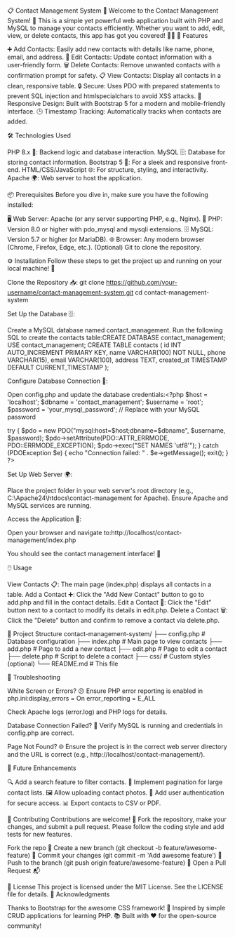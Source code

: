 📋 Contact Management System 🚀
Welcome to the Contact Management System! 🎉 This is a simple yet powerful web application built with PHP and MySQL to manage your contacts efficiently. Whether you want to add, edit, view, or delete contacts, this app has got you covered! 💼✨
🌟 Features

➕ Add Contacts: Easily add new contacts with details like name, phone, email, and address.
📝 Edit Contacts: Update contact information with a user-friendly form.
🗑️ Delete Contacts: Remove unwanted contacts with a confirmation prompt for safety.
📋 View Contacts: Display all contacts in a clean, responsive table.
🔒 Secure: Uses PDO with prepared statements to prevent SQL injection and htmlspecialchars to avoid XSS attacks.
🎨 Responsive Design: Built with Bootstrap 5 for a modern and mobile-friendly interface.
🕒 Timestamp Tracking: Automatically tracks when contacts are added.

🛠️ Technologies Used

PHP 8.x 🐘: Backend logic and database interaction.
MySQL 🗄️: Database for storing contact information.
Bootstrap 5 🎨: For a sleek and responsive front-end.
HTML/CSS/JavaScript 🌐: For structure, styling, and interactivity.
Apache 🌍: Web server to host the application.

📦 Prerequisites
Before you dive in, make sure you have the following installed:

🖥️ Web Server: Apache (or any server supporting PHP, e.g., Nginx).
🐘 PHP: Version 8.0 or higher with pdo_mysql and mysqli extensions.
🗄️ MySQL: Version 5.7 or higher (or MariaDB).
🌐 Browser: Any modern browser (Chrome, Firefox, Edge, etc.).
(Optional) Git to clone the repository.

⚙️ Installation
Follow these steps to get the project up and running on your local machine! 🚀

Clone the Repository 📥:
git clone https://github.com/your-username/contact-management-system.git
cd contact-management-system


Set Up the Database 🗄️:

Create a MySQL database named contact_management.
Run the following SQL to create the contacts table:CREATE DATABASE contact_management;
USE contact_management;
CREATE TABLE contacts (
    id INT AUTO_INCREMENT PRIMARY KEY,
    name VARCHAR(100) NOT NULL,
    phone VARCHAR(15),
    email VARCHAR(100),
    address TEXT,
    created_at TIMESTAMP DEFAULT CURRENT_TIMESTAMP
);




Configure Database Connection 🔗:

Open config.php and update the database credentials:<?php
$host = 'localhost';
$dbname = 'contact_management';
$username = 'root';
$password = 'your_mysql_password'; // Replace with your MySQL password

try {
    $pdo = new PDO("mysql:host=$host;dbname=$dbname", $username, $password);
    $pdo->setAttribute(PDO::ATTR_ERRMODE, PDO::ERRMODE_EXCEPTION);
    $pdo->exec("SET NAMES 'utf8'");
} catch (PDOException $e) {
    echo "Connection failed: " . $e->getMessage();
    exit();
}
?>




Set Up Web Server 🌍:

Place the project folder in your web server's root directory (e.g., C:\Apache24\htdocs\contact-management for Apache).
Ensure Apache and MySQL services are running.


Access the Application 🚀:

Open your browser and navigate to:http://localhost/contact-management/index.php


You should see the contact management interface! 🎉



🖱️ Usage

View Contacts 📋: The main page (index.php) displays all contacts in a table.
Add a Contact ➕: Click the "Add New Contact" button to go to add.php and fill in the contact details.
Edit a Contact 📝: Click the "Edit" button next to a contact to modify its details in edit.php.
Delete a Contact 🗑️: Click the "Delete" button and confirm to remove a contact via delete.php.

📂 Project Structure
contact-management-system/
├── config.php         # Database configuration
├── index.php         # Main page to view contacts
├── add.php           # Page to add a new contact
├── edit.php          # Page to edit a contact
├── delete.php        # Script to delete a contact
├── css/              # Custom styles (optional)
└── README.md         # This file

🐛 Troubleshooting

White Screen or Errors? 😕
Ensure PHP error reporting is enabled in php.ini:display_errors = On
error_reporting = E_ALL


Check Apache logs (error.log) and PHP logs for details.


Database Connection Failed? 🔌
Verify MySQL is running and credentials in config.php are correct.


Page Not Found? 🌐
Ensure the project is in the correct web server directory and the URL is correct (e.g., http://localhost/contact-management/).



🚀 Future Enhancements

🔍 Add a search feature to filter contacts.
📄 Implement pagination for large contact lists.
🖼️ Allow uploading contact photos.
🔐 Add user authentication for secure access.
📊 Export contacts to CSV or PDF.

🤝 Contributing
Contributions are welcome! 🙌 Fork the repository, make your changes, and submit a pull request. Please follow the coding style and add tests for new features.

Fork the repo 🍴
Create a new branch (git checkout -b feature/awesome-feature) 🌿
Commit your changes (git commit -m 'Add awesome feature') 💾
Push to the branch (git push origin feature/awesome-feature) 🚀
Open a Pull Request 📬

📜 License
This project is licensed under the MIT License. See the LICENSE file for details.
🙏 Acknowledgments

Thanks to Bootstrap for the awesome CSS framework! 🎨
Inspired by simple CRUD applications for learning PHP. 📚
Built with ❤️ for the open-source community!
